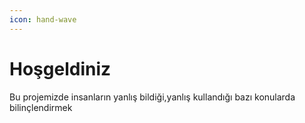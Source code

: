 ```yaml
---
icon: hand-wave
---
```


# Hoşgeldiniz

Bu projemizde insanların yanlış bildiği,yanlış kullandığı bazı konularda bilinçlendirmek

